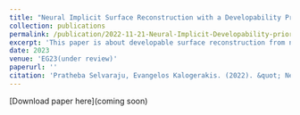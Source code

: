 ```yaml
---
title: "Neural Implicit Surface Reconstruction with a Developability Prior"
collection: publications
permalink: /publication/2022-11-21-Neural-Implicit-Developability-prior
excerpt: 'This paper is about developable surface reconstruction from noisy input point cloud.'
date: 2023
venue: 'EG23(under review)'
paperurl: ''
citation: 'Pratheba Selvaraju, Evangelos Kalogerakis. (2022). &quot; Neural Implicit Surface Reconstruction with a Developability Prior.&quot; <i>EG-23(under review)</i>. 1(2).'
---
```


[Download paper here](coming soon)

